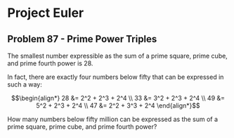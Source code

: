 # Project Euler

## Problem 87 - Prime Power Triples

The smallest number expressible as the sum of a prime square, prime cube, and prime fourth power is 28.

In fact, there are exactly four numbers below fifty that can be expressed in such a way:

$$\begin{align*}
28 &= 2^2 + 2^3 + 2^4 \\
33 &= 3^2 + 2^3 + 2^4 \\
49 &= 5^2 + 2^3 + 2^4 \\
47 &= 2^2 + 3^3 + 2^4
\end{align*}$$

How many numbers below fifty million can be expressed as the sum of a prime square, prime cube, and prime fourth power?
